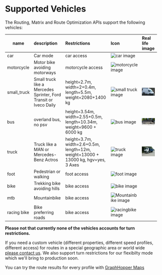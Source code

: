 # Supported Vehicles

The Routing, Matrix and Route Optimization APIs support the following vehicles:

name       | description           | Restrictions              | Icon                                                     |  Real life image
-----------|:----------------------|:--------------------------|:---------------------------------------------------------|:--------------------
car        | Car mode              | car access                | ![car image](https://graphhopper.com/maps/img/car.png)   | 
motorcycle | Motor bike avoiding motorways | motorcycle access | ![motorcycle image](https://graphhopper.com/maps/img/motorcycle.png) |
small_truck| Small truck like a Mercedes Sprinter, Ford Transit or Iveco Daily | height=2.7m, width=2+0.4m, length=5.5m, weight=2080+1400 kg | ![small truck image](https://graphhopper.com/maps/img/small_truck.png)   |  ![small truck image](./img/profile-small_truck1.jpg)
bus        | overland bus, no psv  | height=3.54m, width=2.55+0.5m, length=10.34m, weight=9600 + 6000 kg | ![bus image](https://graphhopper.com/maps/img/bus.png)                  | [![bus](./img/profile-bus1.jpg)](https://commons.wikimedia.org/wiki/File:MAZ-251-Reisebus_in_M%C3%BCnchen_-_Seitenansicht.jpg)
truck      | Truck like a MAN or Mercedes-Benz Actros | height=3.7m, width=2.6+0.5m, length=12m, weight=13000 + 13000 kg, hgv=yes, 3 Axes | ![truck image](https://graphhopper.com/maps/img/truck.png)| ![truck](./img/profile-truck2.jpg)
foot       | Pedestrian or walking | foot access         | ![foot image](https://graphhopper.com/maps/img/foot.png)       |
bike       | Trekking bike avoiding hills | bike access  | ![bike image](https://graphhopper.com/maps/img/bike.png)       |
mtb        | Mountainbike          | bike access         | ![Mountainbike image](https://graphhopper.com/maps/img/mtb.png)|
racing bike| Bike preferring roads | bike access         | ![racingbike image](https://graphhopper.com/maps/img/racingbike.png)|

<!-- MAN https://de.wikipedia.org/wiki/Datei:MAN_TGS_26.480_dump_truck.JPG -->
<!-- MAN https://de.wikipedia.org/wiki/Lastkraftwagen#/media/File:MAN_M2000_Pritschenwagen.jpg -->
**Please not that currently none of the vehicles accounts for turn restrictions.**

If you need a custom vehicle (different properties, different speed profiles, different access) for routes in a special geographic area or world wide [please contact us](https://graphhopper.com/#contact). We also support turn restrictions for our flexibilty mode which we'll bring to production soon.

You can try the route results for every profile with [GraphHopper Maps](https://graphhopper.com/maps/)
